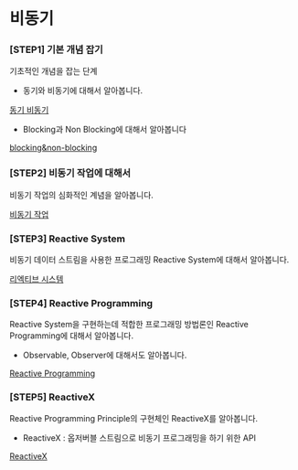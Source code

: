# 비동기

### [STEP1] 기본 개념 잡기

기초적인 개념을 잡는 단계

- 동기와 비동기에 대해서 알아봅니다.

[동기 비동기](https://www.notion.so/8df53343e114436fbdf80eba41c73f86)

- Blocking과 Non Blocking에 대해서 알아봅니다

[blocking&non-blocking](https://www.notion.so/blocking-non-blocking-bb960236713e4dfe82e834680760d8fc)

### [STEP2] 비동기 작업에 대해서

비동기 작업의 심화적인 계념을 알아봅니다.

[비동기 작업](https://www.notion.so/63ca2fbbda5543b480653889efa7eeda)

### [STEP3] Reactive System

비동기 데이터 스트림을 사용한 프로그래밍 Reactive System에 대해서 알아봅니다.

[리엑티브 시스템](https://www.notion.so/48e80ea6ce884f81b93d615fb27cba41)

### [STEP4] Reactive Programming

Reactive System을 구현하는데 적합한 프로그래밍 방법론인 Reactive Programming에 대해서 알아봅니다.

- Observable, Observer에 대해서도 알아봅니다.

[Reactive Programming](https://www.notion.so/Reactive-Programming-905251b58d644616aaa7f4f948e8a969)

### [STEP5] ReactiveX

Reactive Programming Principle의 구현체인 ReactiveX를 알아봅니다.

- ReactiveX : 옵저버블 스트림으로 비동기 프로그래밍을 하기 위한 API

[ReactiveX](https://www.notion.so/ReactiveX-30d7a44ce79843f68a2af44ae18a093e)
